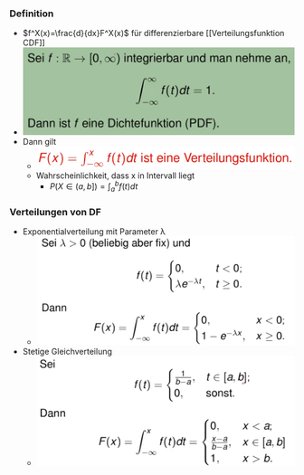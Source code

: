 ### Definition
+ $f^X(x)=\frac{d}{dx}F^X(x)$ für differenzierbare [[Verteilungsfunktion CDF]]
+ ![](Pasted%20image%2020221013085503.png)
+ Dann gilt 
	+ ![](Pasted%20image%2020221013085554.png)
	+ Wahrscheinlichkeit, dass x in Intervall liegt
		+ $P(X∈(a,b])=\int_a^bf(t)dt$

### Verteilungen von DF
+ Exponentialverteilung mit Parameter λ
	+ ![](Pasted%20image%2020221013094024.png)
+ Stetige Gleichverteilung
	+ ![](Pasted%20image%2020221013094217.png)